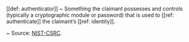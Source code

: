 [[def: authenticator]]
~ Something the claimant possesses and controls (typically a cryptographic module or password) that is used to [[ref: authenticate]] the claimant’s [[ref: identity]].

~ Source: [NIST-CSRC](https://csrc.nist.gov/glossary/term/authenticator).

